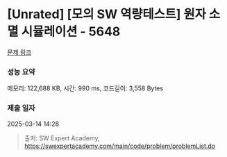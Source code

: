 # [Unrated] [모의 SW 역량테스트] 원자 소멸 시뮬레이션 - 5648 

[문제 링크](https://swexpertacademy.com/main/code/problem/problemDetail.do?contestProbId=AWXRFInKex8DFAUo) 

### 성능 요약

메모리: 122,688 KB, 시간: 990 ms, 코드길이: 3,558 Bytes

### 제출 일자

2025-03-14 14:28



> 출처: SW Expert Academy, https://swexpertacademy.com/main/code/problem/problemList.do